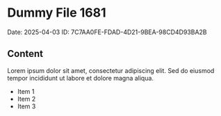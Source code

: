 # Dummy File 1681

Date: 2025-04-03
ID: 7C7AA0FE-FDAD-4D21-9BEA-98CD4D93BA2B

## Content

Lorem ipsum dolor sit amet, consectetur adipiscing elit.
Sed do eiusmod tempor incididunt ut labore et dolore magna aliqua.

* Item 1
* Item 2
* Item 3
